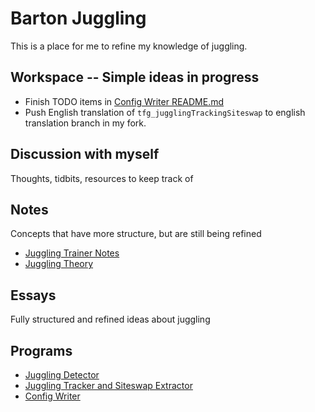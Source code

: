 # Barton Juggling

This is a place for me to refine my knowledge of juggling.

## Workspace -- Simple ideas in progress

* Finish TODO items in [Config Writer README.md](https://github.com/bartonski/tfg_jugglingTrackingSiteswap/blob/config_writer/README.md)
* Push English translation of `tfg_jugglingTrackingSiteswap` to english translation branch
in my fork.

## Discussion with myself

Thoughts, tidbits, resources to keep track of

## Notes

Concepts that have more structure, but are still being refined

* [Juggling Trainer Notes](./juggling_trainer.md)
* [Juggling Theory](.thoughts_and_notes/juggling_theory.md)

## Essays

Fully structured and refined ideas about juggling

## Programs

* [Juggling Detector](https://github.com/bartonski/juggling_detector)
* [Juggling Tracker and Siteswap Extractor](https://github.com/AlejandroAlonsoG/tfg_jugglingTrackingSiteswap)
* [Config Writer](https://github.com/bartonski/tfg_jugglingTrackingSiteswap/tree/config_writer)
